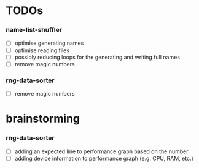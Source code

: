 # TODOs

### name-list-shuffler

-   [ ] optimise generating names
-   [ ] optimise reading files
-   [ ] possibly reducing loops for the generating and writing full names
-   [ ] remove magic numbers

### rng-data-sorter
-   [ ] remove magic numbers

# brainstorming

### rng-data-sorter

-   [ ] adding an expected line to performance graph based on the number
-   [ ] adding device information to performance graph (e.g. CPU, RAM, etc.)
